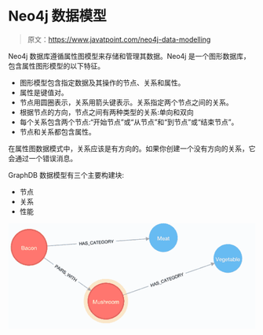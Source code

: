 # Neo4j 数据模型

> 原文：<https://www.javatpoint.com/neo4j-data-modelling>

Neo4j 数据库遵循属性图模型来存储和管理其数据。Neo4j 是一个图形数据库，包含属性图形模型的以下特征。

*   图形模型包含指定数据及其操作的节点、关系和属性。
*   属性是键值对。
*   节点用圆圈表示，关系用箭头键表示。关系指定两个节点之间的关系。
*   根据节点的方向，节点之间有两种类型的关系:单向和双向
*   每个关系包含两个节点:“开始节点”或“从节点”和“到节点”或“结束节点”。
*   节点和关系都包含属性。

在属性图数据模式中，关系应该是有方向的。如果你创建一个没有方向的关系，它会通过一个错误消息。

GraphDB 数据模型有三个主要构建块:

*   节点
*   关系
*   性能

![Neo4j Data modelling](img/b806530c73336158585f4a06b6a16fdd.png)
